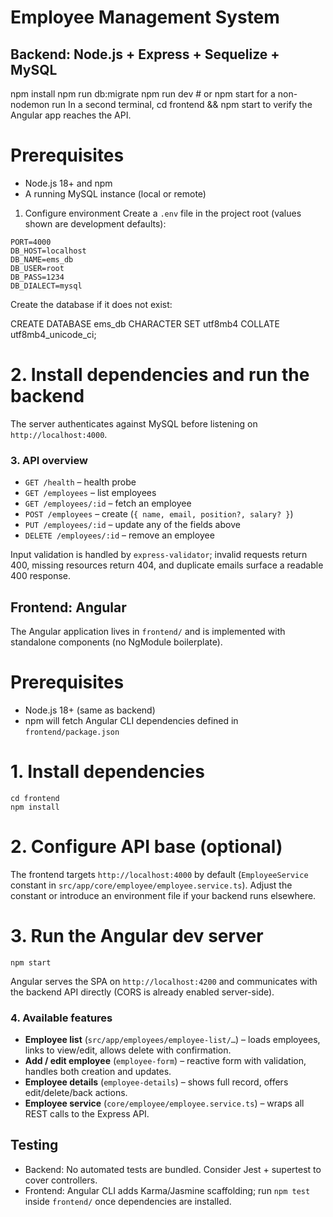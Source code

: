 Employee Management System
==========================

Backend: Node.js + Express + Sequelize + MySQL
----------------------------------------------

npm install
npm run db:migrate
npm run dev    # or npm start for a non-nodemon run
In a second terminal, cd frontend && npm start to verify the Angular app reaches the API.

# Prerequisites
- Node.js 18+ and npm
- A running MySQL instance (local or remote)

1. Configure environment
Create a `.env` file in the project root (values shown are development defaults):

```
PORT=4000
DB_HOST=localhost
DB_NAME=ems_db
DB_USER=root
DB_PASS=1234
DB_DIALECT=mysql
```

Create the database if it does not exist:

CREATE DATABASE ems_db CHARACTER SET utf8mb4 COLLATE utf8mb4_unicode_ci;

# 2. Install dependencies and run the backend

The server authenticates against MySQL before listening on `http://localhost:4000`.

### 3. API overview
- `GET /health` – health probe
- `GET /employees` – list employees
- `GET /employees/:id` – fetch an employee
- `POST /employees` – create (`{ name, email, position?, salary? }`)
- `PUT /employees/:id` – update any of the fields above
- `DELETE /employees/:id` – remove an employee

Input validation is handled by `express-validator`; invalid requests return 400, missing resources return 404, and duplicate emails surface a readable 400 response.

Frontend: Angular
-----------------

The Angular application lives in `frontend/` and is implemented with standalone components (no NgModule boilerplate).

# Prerequisites
- Node.js 18+ (same as backend)
- npm will fetch Angular CLI dependencies defined in `frontend/package.json`

# 1. Install dependencies
```
cd frontend
npm install
```

# 2. Configure API base (optional)
The frontend targets `http://localhost:4000` by default (`EmployeeService` constant in `src/app/core/employee/employee.service.ts`). Adjust the constant or introduce an environment file if your backend runs elsewhere.

# 3. Run the Angular dev server
```
npm start
```

Angular serves the SPA on `http://localhost:4200` and communicates with the backend API directly (CORS is already enabled server-side).

### 4. Available features
- **Employee list** (`src/app/employees/employee-list/…`) – loads employees, links to view/edit, allows delete with confirmation.
- **Add / edit employee** (`employee-form`) – reactive form with validation, handles both creation and updates.
- **Employee details** (`employee-details`) – shows full record, offers edit/delete/back actions.
- **Employee service** (`core/employee/employee.service.ts`) – wraps all REST calls to the Express API.

Testing
-------
- Backend: No automated tests are bundled. Consider Jest + supertest to cover controllers.
- Frontend: Angular CLI adds Karma/Jasmine scaffolding; run `npm test` inside `frontend/` once dependencies are installed.
 
